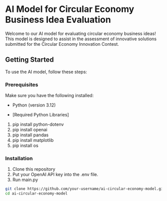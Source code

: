 # AI Model for Circular Economy Business Idea Evaluation

Welcome to our AI model for evaluating circular economy business ideas! This model is designed to assist in the assessment of innovative solutions submitted for the Circular Economy Innovation Contest.

## Getting Started

To use the AI model, follow these steps:

### Prerequisites

Make sure you have the following installed:
- Python (version 3.12)
  
- [Required Python Libraries]
1. pip install python-dotenv
2. pip install openai
3. pip install pandas
4. pip install matplotlib
5. pip install os
### Installation

1. Clone this repository
2. Put your OpenAI API key into the .env file.
3. Run main.py

```bash
git clone https://github.com/your-username/ai-circular-economy-model.git
cd ai-circular-economy-model
